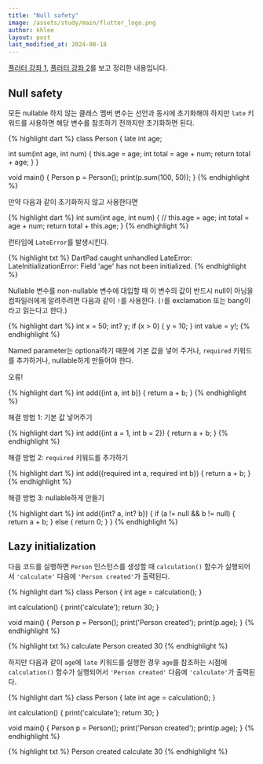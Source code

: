 ```yaml
---
title: "Null safety"
image: /assets/study/main/flutter_logo.png
author: khlee
layout: post
last_modified_at: 2024-08-18
---
```


[플러터 강좌 1](https://youtu.be/0LNUSnmzDg4), [플러터 강좌 2](https://youtu.be/QP0THWoDeag)를 보고 정리한 내용입니다.

##  Null safety

모든 nullable 하지 않는 클래스 멤버 변수는 선언과 동시에 초기화해야 하지만 `late` 키워드를 사용하면 해당 변수를 참조하기 전까지만 초기화하면 된다.

{% highlight dart %}
class Person {
  late int age;
  
  int sum(int age, int num) {
    this.age = age;
    int total = age + num;
    return total + age;
  }
}

void main() {
  Person p = Person();
  print(p.sum(100, 50));
}
{% endhighlight %}

만약 다음과 같이 초기화하지 않고 사용한다면

{% highlight dart %}
int sum(int age, int num) {
//  this.age = age;
  int total = age + num;
  return total + this.age;
}
{% endhighlight %}

런타임에 `LateError`를 발생시킨다.

{% highlight txt %}
DartPad caught unhandled LateError:
LateInitializationError: Field 'age' has not been initialized.
{% endhighlight %}

Nullable 변수를 non-nullable 변수에 대입할 때 이 변수의 값이 반드시 null이 아님을 컴파일러에게 알려주려면 다음과 같이 `!`를 사용한다. (`!`를 exclamation 또는 bang이라고 읽는다고 한다.)

{% highlight dart %}
int x = 50;
int? y;
if (x > 0) {
  y = 10;
}
int value = y!;
{% endhighlight %}

Named parameter는 optional하기 때문에 기본 값을 넣어 주거나, `required` 키워드를 추가하거나, nullable하게 만들어야 한다.

오류!

{% highlight dart %}
int add({int a, int b})
{
  return a + b;
}
{% endhighlight %}

해결 방법 1: 기본 값 넣어주기

{% highlight dart %}
int add({int a = 1, int b = 2})
{
  return a + b;
}
{% endhighlight %}

해결 방법 2: `required` 키워드를 추가하기

{% highlight dart %}
int add({required int a, required int b})
{
  return a + b;
}
{% endhighlight %}

해결 방법 3: nullable하게 만들기

{% highlight dart %}
int add({int? a, int? b})
{
  if (a != null && b != null) {
    return a + b;
  }
  else {
    return 0;
  }
}
{% endhighlight %}

## Lazy initialization

다음 코드를 실행하면 `Person` 인스턴스를 생성할 때 `calculation()` 함수가 실행되어서 `'calculate'` 다음에 `'Person created'`가 출력된다.

{% highlight dart %}
class Person {
  int age = calculation();
}

int calculation() {
  print('calculate');
  return 30;
}

void main() {
  Person p = Person();
  print('Person created');
  print(p.age);
}
{% endhighlight %}

{% highlight txt %}
calculate
Person created
30
{% endhighlight %}

하지만 다음과 같이 `age`에 `late` 키워드를 실행한 경우 `age`를 참조하는 시점에 `calculation()` 함수가 실행되어서 `'Person created'` 다음에 `'calculate'`가 출력된다.

{% highlight dart %}
class Person {
  late int age = calculation();
}

int calculation() {
  print('calculate');
  return 30;
}

void main() {
  Person p = Person();
  print('Person created');
  print(p.age);
}
{% endhighlight %}

{% highlight txt %}
Person created
calculate
30
{% endhighlight %}
